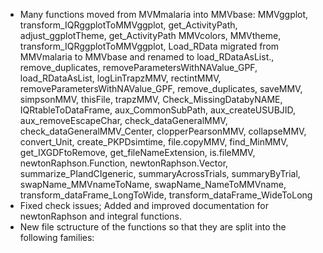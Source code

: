 * Many functions moved from MVMmalaria into MMVbase: MMVggplot, transform_IQRggplotToMMVggplot, get_ActivityPath, adjust_ggplotTheme, get_ActivityPath
    MMVcolors, MMVtheme, transform_IQRggplotToMMVggplot, Load_RData migrated from MMVmalaria to MMVbase and renamed to load_RDataAsList., remove_duplicates, removeParametersWithNAValue_GPF, load_RDataAsList, logLinTrapzMMV, rectintMMV, removeParametersWithNAValue_GPF, remove_duplicates, saveMMV, simpsonMMV, thisFile, trapzMMV, Check_MissingDatabyNAME, IQRtableToDataFrame, aux_CommonSubPath, aux_createUSUBJID, aux_removeEscapeChar, check_dataGeneralMMV, check_dataGeneralMMV_Center, clopperPearsonMMV, collapseMMV, convert_Unit, create_PKPDsimtime, file.copyMMV, find_MinMMV, get_IXGDFtoRemove, get_fileNameExtension, is.fileMMV, newtonRaphson.Function, newtonRaphson.Vector, summarize_PIandCIgeneric, summaryAcrossTrials, summaryByTrial, swapName_MMVnameToName, swapName_NameToMMVname, transform_dataFrame_LongToWide, transform_dataFrame_WideToLong
* Fixed check issues; Added and improved documentation for newtonRaphson and integral functions.
* New file sctructure of the functions so that they are split into the following families:
